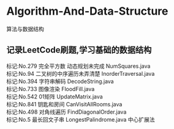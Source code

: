 # Algorithm-And-Data-Structure

算法与数据结构

## 记录LeetCode刷题,学习基础的数据结构

标记:No.279 完全平方数 动态规划未完成 NumSquares.java  
标记:No.94 二叉树的中序遍历未弄清楚  InorderTraversal.java  
标记:No.394 字符串解码  DecodeString.java  
标记:No.733 图像渲染 FloodFill.java  
标记:No.542 01矩阵 UpdateMatrix.java  
标记:No.841 钥匙和房间 CanVisitAllRooms.java  
标记:No.498 对角线遍历 FindDiagonalOrder.java  
标记:No.5 最长回文子串 LongestPalindrome.java 中心扩展法  
